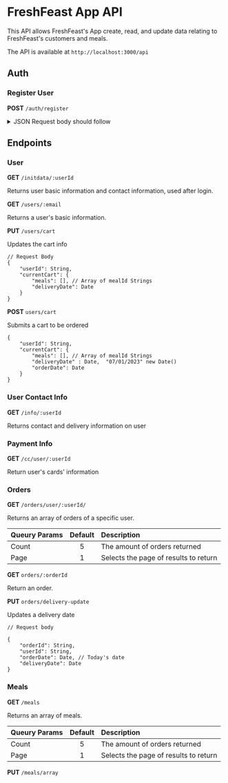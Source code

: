 # FreshFeast App API

This API allows FreshFeast's App create, read, and update data relating to FreshFeast's customers and meals.

The API is available at `http://localhost:3000/api`

## Auth

### Register User

**POST** `/auth/register`

<details>
<summary>JSON Request body should follow</summary>

```
{
    "user": {
        "email": "String",
        "password": "String",
        "firstName": "String",
        "lastName": "String",
        "dietChoice": ["String"],
        "allergens": ["String"],
        "preferredDay": "Number"
    },
    "info": {
    "deliveryAddress": {
        "address1": "String",
        "address2": "String",
        "city": "String",
        "state": "String",
        "zip": "String"
    },
    "DOB": "MM/DD/YYYY",
    "phone": "String"
    },
     "paymentInfo": {
        "ccNum": "string",
        "ccDetails": {
            "address1": "String",
            "address2": "String",
            "city": "String",
            "state": "String",
            "zip": "String"
        },
        "ccExp": {
            "month": Number,
            "year": Number
        }
    }
}
```

</details>

## Endpoints

### User

**GET** `/initdata/:userId`

Returns user basic information and contact information, used after login.

**GET** `/users/:email`

Returns a user's basic information.

**PUT** `/users/cart`

Updates the cart info

```
// Request Body
{
    "userId": String,
    "currentCart": {
        "meals": [], // Array of mealId Strings
        "deliveryDate": Date
    }
}
```

**POST** `users/cart`

Submits a cart to be ordered

```
{
    "userId": String,
    "currentCart": {
        "meals": [], // Array of mealId Strings
        "deliveryDate" : Date,  "07/01/2023" new Date()
        "orderDate": Date
    }
}
```

### User Contact Info

**GET** `/info/:userId`

Returns contact and delivery information on user

### Payment Info

**GET** `/cc/user/:userId`

Return user's cards' information

### Orders

**GET** `/orders/user/:userId/`

Returns an array of orders of a specific user.

| Queury Params | Default | Description                           |
| :------------ | :-----: | :------------------------------------ |
| Count         |    5    | The amount of orders returned         |
| Page          |    1    | Selects the page of results to return |

**GET** `orders/:orderId`

Return an order.

**PUT** `orders/delivery-update`

Updates a delivery date

```
// Request body

{
    "orderId": String,
    "userId": String,
    "orderDate": Date, // Today's date
    "deliveryDate": Date
}
```

### Meals

**GET** `/meals`

Returns an array of meals.

| Queury Params | Default | Description                           |
| :------------ | :-----: | :------------------------------------ |
| Count         |    5    | The amount of orders returned         |
| Page          |    1    | Selects the page of results to return |

**PUT** `/meals/array`
